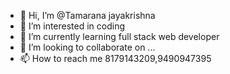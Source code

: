 - 👋 Hi, I’m @Tamarana jayakrishna
- 👀 I’m interested in coding
- 🌱 I’m currently learning full stack web developer
- 💞️ I’m looking to collaborate on ...
- 📫 How to reach me 8179143209,9490947395

<!---
kingvijai/kingvijai is a ✨ special ✨ repository because its `README.md` (this file) appears on your GitHub profile.
You can click the Preview link to take a look at your changes.
--->
